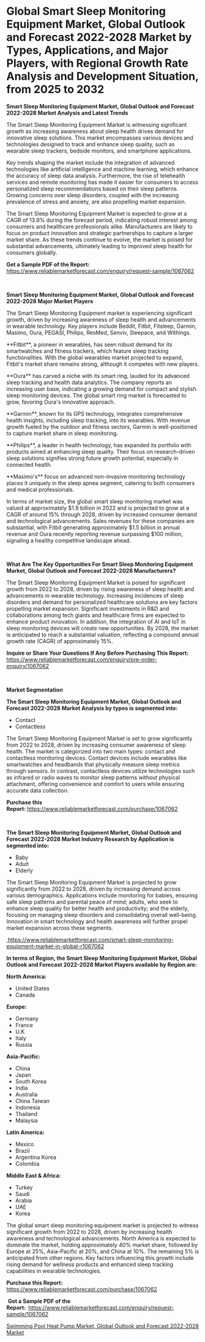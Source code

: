 <p><h1>Global Smart Sleep Monitoring Equipment Market, Global Outlook and Forecast 2022-2028 Market by Types, Applications, and Major Players, with Regional Growth Rate Analysis and Development Situation, from 2025 to 2032</h1></p><p><strong>Smart Sleep Monitoring Equipment Market, Global Outlook and Forecast 2022-2028 Market Analysis and Latest Trends</strong></p>
<p><p>The Smart Sleep Monitoring Equipment Market is witnessing significant growth as increasing awareness about sleep health drives demand for innovative sleep solutions. This market encompasses various devices and technologies designed to track and enhance sleep quality, such as wearable sleep trackers, bedside monitors, and smartphone applications. </p><p>Key trends shaping the market include the integration of advanced technologies like artificial intelligence and machine learning, which enhance the accuracy of sleep data analysis. Furthermore, the rise of telehealth services and remote monitoring has made it easier for consumers to access personalized sleep recommendations based on their sleep patterns. Growing concerns over sleep disorders, coupled with the increasing prevalence of stress and anxiety, are also propelling market expansion.</p><p>The Smart Sleep Monitoring Equipment Market is expected to grow at a CAGR of 13.9% during the forecast period, indicating robust interest among consumers and healthcare professionals alike. Manufacturers are likely to focus on product innovation and strategic partnerships to capture a larger market share. As these trends continue to evolve, the market is poised for substantial advancements, ultimately leading to improved sleep health for consumers globally.</p></p>
<p><strong>Get a Sample PDF of the Report:&nbsp;</strong> <a href="https://www.reliablemarketforecast.com/enquiry/request-sample/1067062?utm_campaign=3006&utm_medium=2&utm_source=Github&utm_content=ia&utm_term=21032025&utm_id=smart-sleep-monitoring-equipment-market-global-outlook-and-forecast-2022-2028">https://www.reliablemarketforecast.com/enquiry/request-sample/1067062</a></p>
<p>&nbsp;</p>
<p><strong>Smart Sleep Monitoring Equipment Market, Global Outlook and Forecast 2022-2028 Major Market Players</strong></p>
<p><p>The Smart Sleep Monitoring Equipment market is experiencing significant growth, driven by increasing awareness of sleep health and advancements in wearable technology. Key players include Beddit, Fitbit, Fitsleep, Garmin, Masimo, Oura, PEGASI, Philips, ResMed, Senviv, Sleepace, and Withings.</p><p>**Fitbit**, a pioneer in wearables, has seen robust demand for its smartwatches and fitness trackers, which feature sleep tracking functionalities. With the global wearables market projected to expand, Fitbit's market share remains strong, although it competes with new players.</p><p>**Oura** has carved a niche with its smart ring, lauded for its advanced sleep tracking and health data analytics. The company reports an increasing user base, indicating a growing demand for compact and stylish sleep monitoring devices. The global smart ring market is forecasted to grow, favoring Oura's innovative approach.</p><p>**Garmin**, known for its GPS technology, integrates comprehensive health insights, including sleep tracking, into its wearables. With revenue growth fueled by the outdoor and fitness sectors, Garmin is well-positioned to capture market share in sleep monitoring.</p><p>**Philips**, a leader in health technology, has expanded its portfolio with products aimed at enhancing sleep quality. Their focus on research-driven sleep solutions signifies strong future growth potential, especially in connected health.</p><p>**Masimo's** focus on advanced non-invasive monitoring technology places it uniquely in the sleep apnea segment, catering to both consumers and medical professionals.</p><p>In terms of market size, the global smart sleep monitoring market was valued at approximately $1.9 billion in 2022 and is projected to grow at a CAGR of around 15% through 2028, driven by increased consumer demand and technological advancements. Sales revenues for these companies are substantial, with Fitbit generating approximately $1.5 billion in annual revenue and Oura recently reporting revenue surpassing $100 million, signaling a healthy competitive landscape ahead.</p></p>
<p>&nbsp;</p>
<p><strong>What Are The Key Opportunities For Smart Sleep Monitoring Equipment Market, Global Outlook and Forecast 2022-2028 Manufacturers?</strong></p>
<p><p>The Smart Sleep Monitoring Equipment Market is poised for significant growth from 2022 to 2028, driven by rising awareness of sleep health and advancements in wearable technology. Increasing incidences of sleep disorders and demand for personalized healthcare solutions are key factors propelling market expansion. Significant investments in R&D and collaborations among tech giants and healthcare firms are expected to enhance product innovation. In addition, the integration of AI and IoT in sleep monitoring devices will create new opportunities. By 2028, the market is anticipated to reach a substantial valuation, reflecting a compound annual growth rate (CAGR) of approximately 15%.</p></p>
<p><strong>Inquire or Share Your Questions If Any Before Purchasing This Report:</strong> <a href="https://www.reliablemarketforecast.com/enquiry/pre-order-enquiry/1067062?utm_campaign=3006&utm_medium=2&utm_source=Github&utm_content=ia&utm_term=21032025&utm_id=smart-sleep-monitoring-equipment-market-global-outlook-and-forecast-2022-2028">https://www.reliablemarketforecast.com/enquiry/pre-order-enquiry/1067062</a></p>
<p>&nbsp;</p>
<p><strong>Market Segmentation</strong></p>
<p><strong>The Smart Sleep Monitoring Equipment Market, Global Outlook and Forecast 2022-2028 Market Analysis by types is segmented into:</strong></p>
<p><ul><li>Contact</li><li>Contactless</li></ul></p>
<p><p>The Smart Sleep Monitoring Equipment Market is set to grow significantly from 2022 to 2028, driven by increasing consumer awareness of sleep health. The market is categorized into two main types: contact and contactless monitoring devices. Contact devices include wearables like smartwatches and headbands that physically measure sleep metrics through sensors. In contrast, contactless devices utilize technologies such as infrared or radio waves to monitor sleep patterns without physical attachment, offering convenience and comfort to users while ensuring accurate data collection.</p></p>
<p><strong>Purchase this Report:&nbsp;</strong><a href="https://www.reliablemarketforecast.com/purchase/1067062?utm_campaign=3006&utm_medium=2&utm_source=Github&utm_content=ia&utm_term=21032025&utm_id=smart-sleep-monitoring-equipment-market-global-outlook-and-forecast-2022-2028">https://www.reliablemarketforecast.com/purchase/1067062</a></p>
<p>&nbsp;</p>
<p><strong>The Smart Sleep Monitoring Equipment Market, Global Outlook and Forecast 2022-2028 Market Industry Research by Application is segmented into:</strong></p>
<p><ul><li>Baby</li><li>Adult</li><li>Elderly</li></ul></p>
<p><p>The Smart Sleep Monitoring Equipment Market is projected to grow significantly from 2022 to 2028, driven by increasing demand across various demographics. Applications include monitoring for babies, ensuring safe sleep patterns and parental peace of mind; adults, who seek to enhance sleep quality for better health and productivity; and the elderly, focusing on managing sleep disorders and consolidating overall well-being. Innovation in smart technology and health awareness will further propel market expansion across these segments.</p></p>
<p><a href="https://www.reliablemarketforecast.com/smart-sleep-monitoring-equipment-market-in-global-r1067062?utm_campaign=3006&utm_medium=2&utm_source=Github&utm_content=ia&utm_term=21032025&utm_id=smart-sleep-monitoring-equipment-market-global-outlook-and-forecast-2022-2028">&nbsp;https://www.reliablemarketforecast.com/smart-sleep-monitoring-equipment-market-in-global-r1067062</a></p>
<p><strong>In terms of Region, the Smart Sleep Monitoring Equipment Market, Global Outlook and Forecast 2022-2028 Market Players available by Region are:</strong></p>
<p>
    <p> <strong> North America: </strong>
        <ul>
            <li>United States</li>
            <li>Canada</li>
        </ul>
        </p> 
    <p> <strong> Europe: </strong>
        <ul>
            <li>Germany</li>
            <li>France</li>
            <li>U.K.</li>
            <li>Italy</li>
            <li>Russia</li>
        </ul>
        </p> 
    <p> <strong> Asia-Pacific: </strong>
        <ul>
            <li>China</li>
            <li>Japan</li>
            <li>South Korea</li>
            <li>India</li>
            <li>Australia</li>
            <li>China Taiwan</li>
            <li>Indonesia</li>
            <li>Thailand</li>
            <li>Malaysia</li>
        </ul>
        </p> 
    <p> <strong> Latin America: </strong>
        <ul>
            <li>Mexico</li>
            <li>Brazil</li>
            <li>Argentina Korea</li>
            <li>Colombia</li>
        </ul>
        </p> 
    <p> <strong> Middle East & Africa: </strong>
        <ul>
            <li>Turkey</li>
            <li>Saudi</li>
            <li>Arabia</li>
            <li>UAE</li>
            <li>Korea</li>
        </ul>
    </p>
    </p>
<p><p>The global smart sleep monitoring equipment market is projected to witness significant growth from 2022 to 2028, driven by increasing health awareness and technological advancements. North America is expected to dominate the market, holding approximately 40% market share, followed by Europe at 25%, Asia-Pacific at 20%, and China at 10%. The remaining 5% is anticipated from other regions. Key factors influencing this growth include rising demand for wellness products and enhanced sleep tracking capabilities in wearable technologies.</p></p>
<p><strong>Purchase this Report: </strong><a href="https://www.reliablemarketforecast.com/purchase/1067062?utm_campaign=3006&utm_medium=2&utm_source=Github&utm_content=ia&utm_term=21032025&utm_id=smart-sleep-monitoring-equipment-market-global-outlook-and-forecast-2022-2028">https://www.reliablemarketforecast.com/purchase/1067062</a></p>
<p>&nbsp;<strong>Get a Sample PDF of the Report:&nbsp;&nbsp;</strong><a href="https://www.reliablemarketforecast.com/enquiry/request-sample/1067062?utm_campaign=3006&utm_medium=2&utm_source=Github&utm_content=ia&utm_term=21032025&utm_id=smart-sleep-monitoring-equipment-market-global-outlook-and-forecast-2022-2028">https://www.reliablemarketforecast.com/enquiry/request-sample/1067062</a></p>
<p><strong></strong></p>
<p><p><a href="https://github.com/SamiaChowdhury801/Market-Research-Report-List-2/blob/main/swimming-pool-heat-pump-market-global-outlook-and-forecast-2022-2028-market.md?utm_campaign=3006&utm_medium=2&utm_source=Github&utm_content=ia&utm_term=21032025&utm_id=smart-sleep-monitoring-equipment-market-global-outlook-and-forecast-2022-2028">Swimming Pool Heat Pump Market, Global Outlook and Forecast 2022-2028 Market</a></p></p>